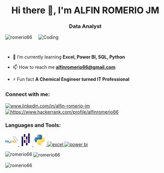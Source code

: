<h1 align="center">Hi there 👋, I'm ALFIN ROMERIO JM</h1>
<h3 align="center">Data Analyst</h3>
<img align="right" alt="Coding" width="400" src="https://i.giphy.com/media/v1.Y2lkPTc5MGI3NjExbzA0bzZzNWpjczdwNzJoNm5paGlueG93NHVwN2NpdGVod2VsaHFlaSZlcD12MV9pbnRlcm5hbF9naWZfYnlfaWQmY3Q9Zw/xT9C25UNTwfZuk85WP/giphy.gif">

<p align="left"> <img src="https://komarev.com/ghpvc/?username=romerio66&label=Profile%20views&color=0e75b6&style=flat" alt="romerio66" /> </p>

<p align="left"> <a href="https://twitter.com/" target="blank"><img src="https://img.shields.io/twitter/follow/?logo=twitter&style=for-the-badge" alt="" /></a> </p>

- 🌱 I’m currently learning **Excel, Power BI, SQL, Python**

- 📫 How to reach me **alfinromerio66@gmail.com**

- ⚡ Fun fact **A Chemical Engineer turned IT Professional**

<h3 align="left">Connect with me:</h3>
<p align="left">
<a href="https://linkedin.com/in/www.linkedin.com/in/alfin-romerio-jm" target="blank"><img align="center" src="https://raw.githubusercontent.com/rahuldkjain/github-profile-readme-generator/master/src/images/icons/Social/linked-in-alt.svg" alt="www.linkedin.com/in/alfin-romerio-jm" height="30" width="40" /></a>
<a href="https://www.hackerrank.com/https://www.hackerrank.com/profile/alfinromerio66" target="blank"><img align="center" src="https://raw.githubusercontent.com/rahuldkjain/github-profile-readme-generator/master/src/images/icons/Social/hackerrank.svg" alt="https://www.hackerrank.com/profile/alfinromerio66" height="30" width="40" /></a>
</p>

<h3 align="left">Languages and Tools:</h3>
<p align="left">
<a href="https://www.mysql.com/" target="_blank" rel="noreferrer"> <img src="https://raw.githubusercontent.com/devicons/devicon/master/icons/mysql/mysql-original-wordmark.svg" alt="mysql" width="40" height="40"/> </a> 
<a href="https://pandas.pydata.org/" target="_blank" rel="noreferrer"> <img src="https://raw.githubusercontent.com/devicons/devicon/2ae2a900d2f041da66e950e4d48052658d850630/icons/pandas/pandas-original.svg" alt="pandas" width="40" height="40"/> </a> 
<a href="https://www.python.org" target="_blank" rel="noreferrer"> <img src="https://raw.githubusercontent.com/devicons/devicon/master/icons/python/python-original.svg" alt="python" width="40" height="40"/> </a> 
<a href="https://www.microsoft.com/en-in/microsoft-365/excel" target="_blank" rel="noreferrer"> <img src="https://img.icons8.com/fluency/48/000000/microsoft-excel-2019.png" alt="excel" width="40" height="40"/> </a> 
<a href="https://www.microsoft.com/en-au/power-platform/products/power-bi/" target="_blank" rel="noreferrer"> <img src="https://img.icons8.com/color/48/000000/power-bi-2021.png" alt="power bi" width="40" height="40"/> </a> 
</p>

<p><img align="left" src="https://github-readme-stats.vercel.app/api/top-langs?username=romerio66&show_icons=true&locale=en&layout=compact" alt="romerio66" /></p>

<p>&nbsp;<img align="center" src="https://github-readme-stats.vercel.app/api?username=romerio66&show_icons=true&locale=en" alt="romerio66" /></p>

<p><img align="center" src="https://github-readme-streak-stats.herokuapp.com/?user=romerio66&" alt="romerio66" /></p>
